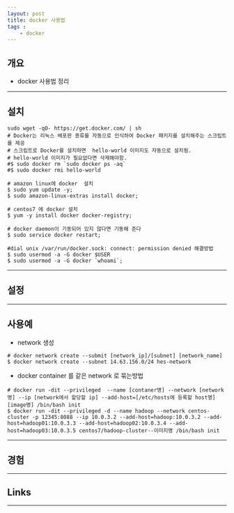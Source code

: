 ```yaml
---
layout: post
title: docker 사용법
tags :
    - docker
---
```


## 개요
* docker 사용법 정리

---
## 설치

```shell
sudo wget -qO- https://get.docker.com/ | sh 
# Docker는 리눅스 배포판 종류를 자동으로 인식하여 Docker 패키지를 설치해주는 스크립트를 제공
# 스크립트로 Docker를 설치하면  hello-world 이미지도 자동으로 설치됨.
# hello-world 이미지가 필요없다면 삭제해야함.
#$ sudo docker rm `sudo docker ps -aq`
#$ sudo docker rmi hello-world 

# amazon linux에 docker  설치
$ sudo yum update -y;
$ sudo amazon-linux-extras install docker;

# centos7 에 docker 설치
$ yum -y install docker docker-registry;

# docker daemon이 기동되어 있지 않다면 기동해 준다
$ sudo service docker restart;

```

```shell
#dial unix /var/run/docker.sock: connect: permission denied 해결방법
$ sudo usermod -a -G docker $USER
$ sudo usermod -a -G docker `whoami`;

```

---

## 설정

---

## 사용예
* network 생성

```shell
# docker network create --submit [network_ip]/[subnet] [network_name]
$ docker network create --subnet 14.63.156.0/24 hes-network 
```

* docker container 를 같은 network 로 묶는방법

```shell
# docker run -dit --privileged  --name [contaner명] --network [network명] --ip [network에서 할당할 ip] --add-host=[/etc/hosts에 등록할 host명] [image명] /bin/bash init
$ docker run -dit --privileged -d --name hadoop --network centos-cluster -p 12345:8088 --ip 10.0.3.2 --add-host=hadoop:10.0.3.2 --add-host=hadoop01:10.0.3.3 --add-host=hadoop02:10.0.3.4 --add-host=hadoop03:10.0.3.5 centos7/hadoop-cluster--이미지명 /bin/bash init
```


---

## 경험

---

## Links

---












